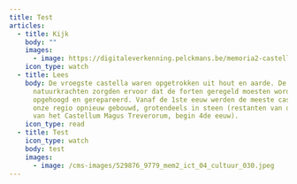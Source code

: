 ```yaml
---
title: Test
articles:
  - title: Kijk
    body: ""
    images:
      - image: https://digitaleverkenning.pelckmans.be/memoria2-castellum/wp-content/uploads/sites/62/2020/10/529876_9779_mem2_ict_11_castellum_002.jpg
    icon_type: watch
  - title: Lees
    body: De vroegste castella waren opgetrokken uit hout en aarde. De
      natuurkrachten zorgden ervoor dat de forten geregeld moesten worden
      opgehoogd en gerepareerd. Vanaf de 1ste eeuw werden de meeste castella in
      onze regio opnieuw gebouwd, grotendeels in steen (restanten van de muur
      van het Castellum Magus Treverorum, begin 4de eeuw).
    icon_type: read
  - title: Test
    icon_type: watch
    body: test
    images:
      - image: /cms-images/529876_9779_mem2_ict_04_cultuur_030.jpeg
---
```

